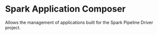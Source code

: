 # Spark Application Composer
Allows the management of applications built for the Spark Pipeline Driver project.
